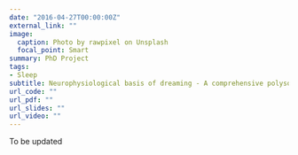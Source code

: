 ```yaml
---
date: "2016-04-27T00:00:00Z"
external_link: ""
image:
  caption: Photo by rawpixel on Unsplash
  focal_point: Smart
summary: PhD Project
tags:
- Sleep
subtitle: Neurophysiological basis of dreaming - A comprehensive polysomnography study in healthy human volunteers
url_code: ""
url_pdf: ""
url_slides: ""
url_video: ""
---
```


To be updated
